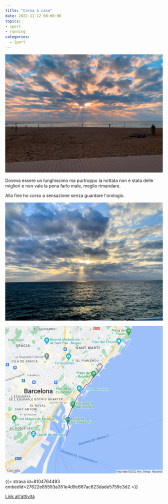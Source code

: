 ```yaml
---
title: "Corsa a caso"
date: 2022-11-12 00:00:00
topics:
- sport
- running
categories:
  - Sport
---
```


![](images/IMG_0627.jpg)

Doveva essere un lunghissimo ma purtroppo la nottata non è stata delle migliori e non vale la pena farlo male, meglio rimandare.

Alla fine ho corso a sensazione senza guardare l'orologio.

![](images/IMG_0626.jpg)

![](images/20221112-activity-map.png)

{{< strava id=8104764493 embedId=27622e85593a351e4d9c667ac623dade5759c3d2 >}}

[Link all'attività](https://strava.com/activities/8104764493)
